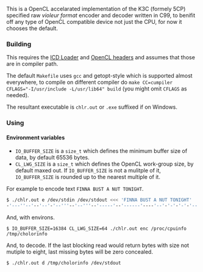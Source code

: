 This is a OpenCL accelarated implementation of the K3C (formely 5CP) specified raw *violeur format* encoder and decoder written in C99, to benifit off any type of OpenCL compatible device not just the CPU, for now it chooses the default.

### Building

This requires the [ICD Loader](https://github.com/KhronosGroup/OpenCL-ICD-Loader) and [OpenCL headers](https://github.com/KhronosGroup/OpenCL-Headers) and assumes that those are in compiler path.

The default `Makefile` uses `gcc` and getopt-style which is supported almost everywhere, to compile on different compiler do `make CC=cumpiler CFLAGS="-I/usr/include -L/usr/lib64" build` (you might omit `CFLAGS` as needed).

The resultant executable is `chlr.out` or `.exe` suffixed if on Windows.

### Using

#### Environment variables
- `IO_BUFFER_SIZE` is a `size_t` which defines the minimum buffer size of data, by default 65536 bytes.
- `CL_LWG_SIZE` is a `size_t` which defines the OpenCL work-group size, by default maxed out. If `IO_BUFFER_SIZE` is not a mulitple of it, `IO_BUFFER_SIZE` is rounded up to the nearest multiple of it.

For example to encode text `FINNA BUST A NUT TONIGHT`.

```bash
$ ./chlr.out e /dev/stdin /dev/stdout <<< 'FINNA BUST A NUT TONIGHT'
-'---''--'--'--'-'--'''--'--'''--'-----'--'------'----'--'-'-'-'-'-'--''-'-'-'----'------'-----'--'------'--'''--'-'-'-'-'-'-'----'------'-'-'---'--''''-'--'''--'--'--'-'---'''-'--'----'-'-'------'-'-
```

And, with environs.

```
$ IO_BUFFER_SIZE=16384 CL_LWG_SIZE=64 ./chlr.out enc /proc/cpuinfo /tmp/cholorinfo
```

And, to decode. If the last blocking read would return bytes with size not mutiple to eight, last missing bytes will be zero concealed.

```
$ ./chlr.out d /tmp/cholorinfo /dev/stdout
```
